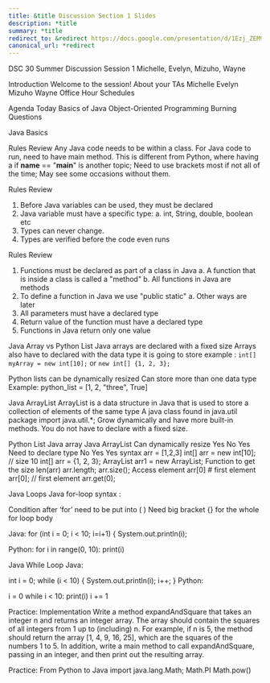 ```yaml
---
title: &title Discussion Section 1 Slides
description: *title
summary: *title
redirect_to: &redirect https://docs.google.com/presentation/d/1Ezj_ZEM9SoCoPG83zonKhcPNaWauP-Yvl07qxgkZL6U/edit?usp=sharing
canonical_url: *redirect
---
```


DSC 30 Summer Discussion Session 1
Michelle, Evelyn, Mizuho, Wayne

Introduction
Welcome to the session!
About your TAs
Michelle
Evelyn
Mizuho
Wayne
Office Hour Schedules

Agenda Today
Basics of Java
Object-Oriented Programming
Burning Questions

Java Basics

Rules Review
Any Java code needs to be within a class.
For Java code to run, need to have main method.
This is different from Python, where having a if __name__ == "__main__" is another topic;
Need to use brackets most if not all of the time;
May see some occasions without them.

Rules Review
1. Before Java variables can be used, they must be declared
2. Java variable must have a specific type:
a. int, String, double, boolean etc
3. Types can never change.
4. Types are verified before the code even runs

Rules Review
1. Functions must be declared as part of a class in Java
a. A function that is inside a class is called a "method"
b. All functions in Java are methods
2. To define a function in Java we use "public static"
a. Other ways are later
3. All parameters must have a declared type
4. Return value of the function must have a declared type
5. Functions in Java return only one value

Java Array vs Python List
Java arrays are declared with a fixed size
Arrays also have to declared with the data type it is going to store 
example : `int[] myArray = new int[10];`  or 
`new int[] {1, 2, 3};`

Python lists can be dynamically resized
Can store more than one data type
Example: python_list = [1, 2, "three", True]


Java ArrayList
ArrayList is a data structure in Java that is used to store a collection of elements of the same type
A java class  found in java.util package
import java.util.*;
Grow dynamically and have more built-in methods. You do not have to declare with a fixed size.

Python List 
Java array
Java ArrayList
Can dynamically resize
Yes
No 
Yes
Need to declare type 
No 
Yes
Yes
syntax 
arr = [1,2,3]
int[] arr = new int[10];  // size 10
int[] arr = {1, 2, 3};
ArrayList<Integer> arr1 = new ArrayList<Integer>; 
Function to get the size 
len(arr)
arr.length; 
arr.size();
Access element
arr[0]    # first element
arr[0];      // first element
arr.get(0);


Java Loops
Java for-loop syntax :

Condition after ‘for’ need to be put into ( ) 
Need big bracket {} for the whole for loop body 



Java:
for (int i = 0; i < 10; i=i+1) {
    System.out.println(i);

Python:
for i in range(0, 10):
    print(i)



Java While Loop
Java:

int i = 0;
while (i < 10) {
System.out.println(i);
i++;
}
Python:

i = 0
    while i < 10:
  	print(i)
  	i += 1


Practice: Implementation
Write a method expandAndSquare that takes an integer n and returns an integer array. The array should contain the squares of all integers from 1 up to (including) n.
For example, if n is 5, the method should return the array [1, 4, 9, 16, 25], which are the squares of the numbers 1 to 5.
In addition, write a main method to call expandAndSquare, passing in an integer, and then print out the resulting array.

Practice: From Python to Java
import java.lang.Math;
Math.PI
Math.pow()
